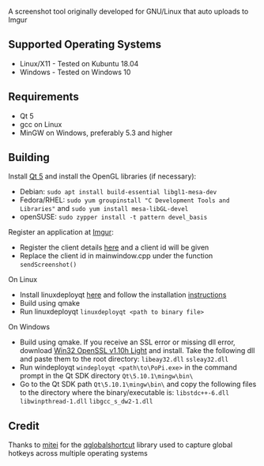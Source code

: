 A screenshot tool originally developed for GNU/Linux that auto uploads to Imgur

## Supported Operating Systems
- Linux/X11 - Tested on Kubuntu 18.04
- Windows - Tested on Windows 10

## Requirements
- Qt 5
- gcc on Linux
- MinGW on Windows, preferably 5.3 and higher

## Building
Install [Qt 5](https://www.qt.io/download) and install the OpenGL libraries (if necessary):
- Debian: `sudo apt install build-essential libgl1-mesa-dev`
- Fedora/RHEL: `sudo yum groupinstall "C Development Tools and Libraries"` and `sudo yum install mesa-libGL-devel`
- openSUSE: `sudo zypper install -t pattern devel_basis`

Register an application at [Imgur](https://apidocs.imgur.com/):
- Register the client details [here](https://api.imgur.com/oauth2/addclient) and a client id will be given
- Replace the client id in mainwindow.cpp under the function `sendScreenshot()`

On Linux 
- Install linuxdeployqt [here](https://github.com/probonopd/linuxdeployqt) and follow the installation [instructions](https://github.com/probonopd/linuxdeployqt)
- Build using qmake 
- Run linuxdeployqt `linuxdeployqt <path to binary file>`

On Windows
- Build using qmake. If you receive an SSL error or missing dll error, download [Win32 OpenSSL v1.10h Light](https://slproweb.com/products/Win32OpenSSL.html) and install. Take the following dll and paste them to the root directory: `libeay32.dll` `ssleay32.dll`
- Run windeployqt `windeployqt <path\to\PoPi.exe>` in the command prompt in the Qt SDK directory `Qt\5.10.1\mingw\bin\`
- Go to the Qt SDK path `Qt\5.10.1\mingw\bin\` and copy the following files to the directory where the binary/executable is: `libstdc++-6.dll` `libwinpthread-1.dll` `libgcc_s_dw2-1.dll`

## Credit
Thanks to [mitei](https://github.com/mitei) for the [qglobalshortcut](https://github.com/mitei/qglobalshortcut) library used to capture global hotkeys across multiple operating systems
